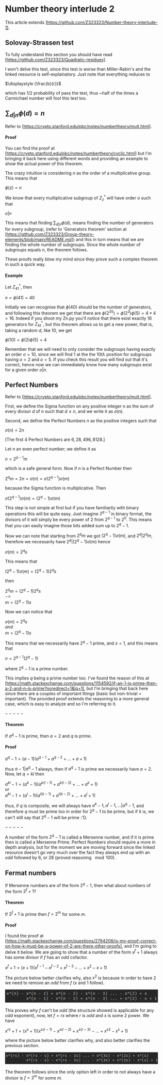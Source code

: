 # Number theory interlude 2

<p>
  
  This article extends [https://github.com/Z323323/Number-theory-interlude-1].
  
</p>

## Solovay-Strassen test

<p>
  
  To fully understand this section you should have read [https://github.com/Z323323/Quadratic-residues].
  
  I won't delve this test, since this test is worse than Miller-Rabin's and the linked resource is self-explainatory. Just note that everything reduces to

  $\displaystyle (\frac{b}{r})$

  which has $1/2$ probability of pass the test, thus ~half of the times a Carmichael number will fool this test too.
  
</p>

## $\sum_{d | n} \phi(d) = n$

<p>
  
  Refer to [https://crypto.stanford.edu/pbc/notes/numbertheory/mult.html].

#### Proof

You can find the proof at [https://crypto.stanford.edu/pbc/notes/numbertheory/cyclic.html] but I'm bringing it back here using different words and providing an example to show the actual power of this theorem.

The crazy intuition is considering $n$ as the order of a multiplicative group. This means that

$\phi(z) = n$

We know that every multiplicative subgroup of $Z_{z}^{\ast}$ will have order $o$ such that

$o | n$

This means that finding $\sum_{d | n} \phi(d)$, means finding the number of generators for every subgroup, (refer to 'Generators theorem' section at [https://github.com/Z323323/Group-theory-elements/blob/main/README.md]) and this in turn means that we are finding the whole number of subgroups. Since the whole number of subgroups equals $n$, the theorem follows.

These proofs really blow my mind since they prove such a complex theorem in such a quick way. 

#### Example

Let $Z_{41}^{\ast}$, then

$n = \phi(41) = 40$

Initially we can recognise that $\phi(40)$ should be the number of generators, and following this theorem we get that there are $\phi(2^35) = \phi(2^3)\phi(5) = 4*4 = 16$. Indeed if you shoot my Zn.py you'll notice that there exist exactly $16$ generators for $Z_{41}^{\ast}$, but this theorem allows us to get a new power, that is, taking a random $d$, like $10$, we get

$\phi(10) = \phi(2)\phi(5) = 4$

Remember that we will need to only consider the subgroups having exactly an order $o = 10$, since we will find $1$ at the the $10t\lambda$ position for subgroups having $o = 2$ and $o = 5$. If you check this result you will find out that it's correct, hence now we can immediately know how many subgroups exist for a given order $o | n$.

</p>

## Perfect Numbers

<p>
  
  Refer to [https://crypto.stanford.edu/pbc/notes/numbertheory/mult.html].
  
  First, we define the Sigma function on any positive integer $n$ as the sum of every divisor $d$ of $n$ such that $d \leq n$, and we write it as $\sigma(n)$.

  Second, we define the Perfect Numbers $n$ as the positive integers such that

  $\sigma(n) = 2n$

  [The first $4$ Perfect Numbers are $6, 28, 496, 8128$.]

  Let $n$ an even perfect number; we define it as

  $n = 2^{q - 1}m$

  which is a safe general form. Now if $n$ is a Perfect Number then

  $2^{q}m = 2n = \sigma(n) = \sigma(2^{q - 1})\sigma(m)$

  because the Sigma function is multiplicative. Then

  $\sigma(2^{q - 1})\sigma(m) = (2^{q} - 1)\sigma(m)$

  This step is not simple at first but if you have familiarity with binary operations this will be quite easy. Just imagine $2^{q - 1}$ in binary format, the divisors of it will simply be every power of $2$ from $2^{q - 1}$ to $2^{0}$. This means that you can easily imagine those bits added sum up to $2^{q} - 1$.

  Now we can note that starting from $2^{q}m$ we got $(2^{q} - 1)\sigma(m)$, and $2^{q} | 2^{q}m$, therefore we necessarily have $2^{q} | (2^{q} - 1)\sigma(m)$ hence

  $\sigma(m) = 2^{q}s$

  This means that

  $(2^{q} - 1)\sigma(m) = (2^{q} - 1)2^{q}s$

  then

  $2^{q}m = (2^{q} - 1)2^{q}s$<br>
  $->$<br>
  $m = (2^{q} - 1)s$

  Now we can notice that
  
  $\sigma(m) = 2^{q}s$<br>
  $and$<br>
  $m = (2^{q} - 1)s$

  This means that we necessarily have $2^{q} - 1$ prime, and $s = 1$, and this means that

  $n = 2^{q - 1}(2^{q} - 1)$

  where $2^{q} - 1$ is a prime number.

  This implies $q$ being a prime number too. I've found the reason of this at [https://math.stackexchange.com/questions/1154592/if-an-1-is-prime-then-a-2-and-n-is-prime?noredirect=1&lq=1], but I'm bringing that back here since there are a couples of important things (basic but non-trivial = important). The provided proof extends the reasoning to a more general case, which is easy to analyze and so I'm referring to it.

  $-----$

  #### Theorem

  If $a^{q} - 1$ is prime, then $a = 2$ and $q$ is prime.

  #### Proof

  $a^{q} - 1 = (a - 1)(a^{q - 1} + a^{q - 2} + \dots + a + 1)$

  thus $a - 1 | a^{q} - 1$ always, then if $a^{q} - 1$ is prime we necessarily have $a = 2$. Now, let $q = kl$ then

  $a^{kl} - 1 = (a^{k} - 1)(a^{k(l - 1)} + a^{k(l - 2)} + \dots + a^{k} + 1)$<br>
  $or$<br>
  $a^{kl} - 1 = (a^{l} - 1)(a^{l(k - 1)} + a^{l(k - 2)} + \dots + a^{l} + 1)$

  thus, if $q$ is composite, we will always have $a^{k} - 1, a^{l} - 1, \dots | a^{q} - 1$, and therefore $q$ must be prime too in order for $2^{q} - 1$ to be prime, but if it is, we can't still say that $2^{q} - 1$ will be prime :'D.

  $-----$

  A number of the form $2^{q} - 1$ is called a Mersenne number, and if it is prime then is called a Mersenne Prime.
  Perfect Numbers should require a more in depth analysis, but for the moment we are moving forward since the linked resource doesn't go very much over the fact they always end up with an $odd$ followed by $6$, or $28$ (proved reasoning $\mod 100$).
  
</p> 

## Fermat numbers

<p>
  
  If Mersenne numbers are of the form $2^{q} - 1$, then what about numbers of the form $2^{f} + 1$?

  #### Theorem

  If $2^{f} + 1$ is prime then $f = 2^{m}$ for some $m$.

  #### Proof

  I found the proof at [https://math.stackexchange.com/questions/2794208/is-my-proof-correct-on-how-k-must-be-a-power-of-2-are-there-other-proofs], and I'm going to delve it below. We are going to show that a number of the form $x^{f} + 1$ always has some divisor if $f$ has an $odd$ cofactor.

  $x^{f} + 1 = (x + 1)(x^{f - 1} - x^{f - 2} + x^{f - 3} - \dots + x^{2} - x + 1)$

  The picture below better clarifies why, also $x^{2}$ is because in order to have $2$ we need to remove an $odd$ from $f$ ($x$ and $1$ follow).

  ![FN](./FN.png)

  This proves why $f$ can't be $odd$ (the structure showed is applicable for any $odd$ exponent), now, let $f = rs$ where $r$ is $odd$ and $s$ is some $2$ power. We have

  $x^{rs} + 1 = (x^{s} + 1)(x^{s(r - 1)} - x^{s(r - 2)} + x^{s(r - 3)} - \dots + x^{s2} - x^{s} + 1)$

  where the picture below better clarifies why, and also better clarifies the previous section.

  ![FN2](./FN2.png)

  The theorem follows since the only option left in order to not always have a divisor is $f = 2^{m}$ for some $m$.

</p>

